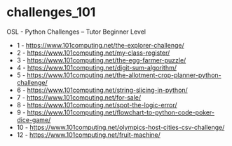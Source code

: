 # challenges_101
OSL - Python Challenges – Tutor Beginner Level

- 1 - https://www.101computing.net/the-explorer-challenge/
- 2 - https://www.101computing.net/my-class-register/
- 3 - https://www.101computing.net/the-egg-farmer-puzzle/
- 4 - https://www.101computing.net/digit-sum-algorithm/
- 5 - https://www.101computing.net/the-allotment-crop-planner-python-challenge/
- 6 - https://www.101computing.net/string-slicing-in-python/
- 7 - https://www.101computing.net/for-sale/
- 8 - https://www.101computing.net/spot-the-logic-error/
- 9 - https://www.101computing.net/flowchart-to-python-code-poker-dice-game/
- 10 - https://www.101computing.net/olympics-host-cities-csv-challenge/
- 12 - https://www.101computing.net/fruit-machine/
